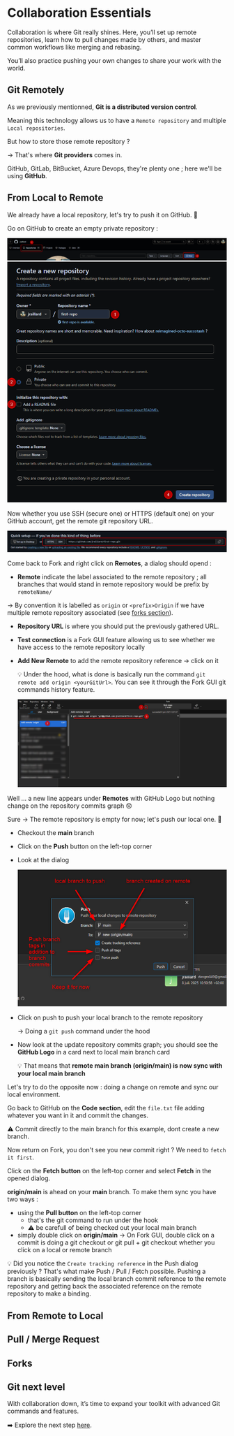 # Collaboration Essentials

Collaboration is where Git really shines. Here, you’ll set up remote repositories, learn how to pull changes made by others, and master common workflows like merging and rebasing.

You’ll also practice pushing your own changes to share your work with the world.

## Git Remotely

As we previously mentionned, **Git is a distributed version control**.

Meaning this technology allows us to have a `Remote repository` and multiple `Local repositories`.

But how to store those remote repository ?

&rarr; That's where **Git providers** comes in.

GitHub, GitLab, BitBucket, Azure Devops, they're plenty one ; here we'll be using **GitHub**.

## From Local to Remote

We already have a local repository, let's try to push it on GitHub. :rocket:

Go on GitHub to create an empty private repository :

![GH Create Repo first step](../assets/gh_create_repo_1.png)
![GH Create Repo second step](../assets/gh_create_repo_2.png)

Now whether you use SSH (secure one) or HTTPS (default one) on your GitHub account, get the remote git repository URL.

![GH Get remote Git Repo url](../assets/gh_gitrepo_url.png)

Come back to Fork and right click on **Remotes**, a dialog should opend :
- **Remote** indicate the label associated to the remote repository ; all branches that would stand in remote repository would be prefix by `remoteName/`

&rarr; By convention it is labelled as `origin` or `<prefix>Origin` if we have multiple remote repository associated (see [forks section](#forks)).

- **Repository URL** is where you should put the previously gathered URL.
- **Test connection** is a Fork GUI feature allowing us to see whether we have access to the remote repository locally
- **Add New Remote** to add the remote repository reference &rarr; click on it
    
    :bulb: Under the hood, what is done is basically run the command `git remote add origin <yourGitUrl>`. You can see it through the Fork GUI git commands history feature.

    ![Fork git commands history](../assets/fork_gitcmd_history.png)

Well ... a new line appears under **Remotes** with GitHub Logo but nothing change on the repository commits graph :worried:

Sure &rarr; The remote repository is empty for now; let's push our local one. :rocket:

- Checkout the **main** branch
- Click on the **Push** button on the left-top corner
- Look at the dialog 

    ![Fork git push dialog](../assets/fork_git_push_dialog.png)

- Click on push to push your local branch to the remote repository
    
    &rarr; Doing a `git push` command under the hood

- Now look at the update repository commits graph; you should see the **GitHub Logo** in a card next to local main branch card
  
  :bulb: That means that **remote main branch (origin/main) is now sync with your local main branch**

Let's try to do the opposite now : doing a change on remote and sync our local environment.

Go back to GitHub on the **Code section**, edit the `file.txt` file adding whatever you want in it and commit the changes.

:warning: Commit directly to the main branch for this example, dont create a new branch.

Now return on Fork, you don't see you new commit right ? We need to `fetch it first`.

Click on the **Fetch button** on the left-top corner and select **Fetch** in the opened dialog.

**origin/main** is ahead on your **main** branch. To make them sync you have two ways : 
- using the **Pull button** on the left-top corner 
  - that's the git command to run under the hook
  - :warning: be carefull of being checked out your local main branch
- simply double click on **origin/main**
  &rarr; On Fork GUI, double click on a commit is doing a git checkout or git pull + git checkout whether you click on a local or remote branch

:bulb: Did you notice the `Create tracking reference` in the Push dialog previously ? That's what make Push / Pull / Fetch possible. Pushing a branch is basically sending the local branch commit reference to the remote repository and getting back the associated reference on the remote repository to make a binding.

## From Remote to Local

## Pull / Merge Request

## Forks


## Git next level
With collaboration down, it’s time to expand your toolkit with advanced Git commands and features.

➡️ Explore the next step [here](./step4_advanced_git.md).